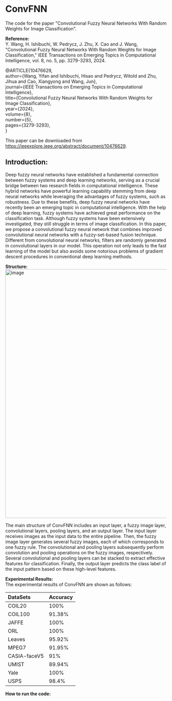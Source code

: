# ConvFNN
The code for the paper "Convolutional Fuzzy Neural Networks With Random Weights for Image Classification".

**Reference:**    
Y. Wang, H. Ishibuchi, W. Pedrycz, J. Zhu, X. Cao and J. Wang, "Convolutional Fuzzy Neural Networks With Random Weights for Image Classification," IEEE Transactions on Emerging Topics in Computational Intelligence, vol. 8, no. 5, pp. 3279-3293, 2024.

@ARTICLE{10476629,  
  author={Wang, Yifan and Ishibuchi, Hisao and Pedrycz, Witold and Zhu, Jihua and Cao, Xiangyong and Wang, Jun},   
  journal={IEEE Transactions on Emerging Topics in Computational Intelligence},    
  title={Convolutional Fuzzy Neural Networks With Random Weights for Image Classification},    
  year={2024},   
  volume={8},   
  number={5},   
  pages={3279-3293},   
}

This paper can be downloaded from https://ieeexplore.ieee.org/abstract/document/10476629.

## Introduction:
Deep fuzzy neural networks have established a fundamental connection between fuzzy systems and deep learning networks, serving as a crucial bridge between two research fields in computational intelligence. These hybrid networks have powerful learning capability stemming from deep neural networks while leveraging the advantages of fuzzy systems, such as robustness. Due to these benefits, deep fuzzy neural networks have recently been an emerging topic in computational intelligence. With the help of deep learning, fuzzy systems have achieved great performance on the classification task. Although fuzzy systems have been extensively investigated, they still struggle in terms of image classification. In this paper, we propose a convolutional fuzzy neural network that combines improved convolutional neural networks with a fuzzy-set-based fusion technique. Different from convolutional neural networks, filters are randomly generated in convolutional layers in our model. This operation not only leads to the fast learning of the model but also avoids some notorious problems of gradient descent procedures in conventional deep learning methods.

**Structure:**
<img width="1453" height="774" alt="image" src="https://github.com/user-attachments/assets/66bcb337-876d-43ac-980d-894032e79fef" />

The main structure of ConvFNN includes an input layer, a fuzzy image layer, convolutional layers, pooling layers, and an output layer. The input layer receives images as
the input data to the entire pipeline. Then, the fuzzy image layer generates several fuzzy images, each of which corresponds to one fuzzy rule. The convolutional and pooling layers subsequently perform convolution and pooling operations on the fuzzy images, respectively. Several convolutional and pooling layers can be stacked to extract effective features for classification. Finally, the output layer predicts the class label of the input pattern based on these high-level features.

**Experimental Results:**   
The experimental results of ConvFNN are shown as follows:   

| DataSets | Accuracy |
|:-------|:--------|
|COIL20|100%|
|COIL100|91.38%|
|JAFFE|100%|
|ORL|100%|
|Leaves|95.92%|
|MPEG7|91.95%|
|CASIA-faceV5|91%|
|UMIST|89.94%|
|Yale|100%|
|USPS|98.4%|

**How to run the code:**




